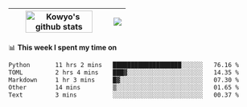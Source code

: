 | <a href="https://github.com/anuraghazra/github-readme-stats"><img width="85%" src="https://github-readme-stats.vercel.app/api?username=kowyo&show_icons=true&hide_border=true&theme=transparent" alt="Kowyo's github stats" /></a> | <a href="https://github.com/anuraghazra/github-readme-stats"><img align="center" src="https://github-readme-stats.vercel.app/api/top-langs/?username=kowyo&exclude_repo=Engineering-Competition-Robot,mobile-robot&hide=c,assembly,shaderlab,hlsl,mathematica,cmake&layout=compact&hide_border=true&theme=transparent" /></a> |
| ------------- | ------------- |

📊 **This week I spent my time on**
<!--START_SECTION:waka-->

```txt
Python       11 hrs 2 mins   ███████████████████░░░░░░   76.16 %
TOML         2 hrs 4 mins    ███▓░░░░░░░░░░░░░░░░░░░░░   14.35 %
Markdown     1 hr 3 mins     █▓░░░░░░░░░░░░░░░░░░░░░░░   07.30 %
Other        14 mins         ▒░░░░░░░░░░░░░░░░░░░░░░░░   01.65 %
Text         3 mins          ░░░░░░░░░░░░░░░░░░░░░░░░░   00.37 %
```

<!--END_SECTION:waka-->
